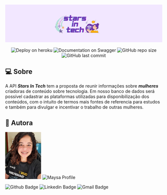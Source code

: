 <img src="assets\stars.png">

<p align="center">
  <a> 
    <href="https://stars-in-tech.herokuapp.com/"><img src="https://img.shields.io/badge/deploy-heroku.com-purple" alt="Deploy on heroku">
    <href="https://stars-in-tech.herokuapp.com/minha-rota-de-documentacao"><img src="https://img.shields.io/badge/documentation-swagger-purple" alt="Documentation on Swagger"></a>    
    <img alt="GitHub repo size" src="https://img.shields.io/github/repo-size/maysafig/stars-in-tech?color=purple">
    <img alt="GitHub last commit" src="https://img.shields.io/github/last-commit/maysafig/stars-in-tech?color=purple">
</p>

## 💻 Sobre

A API ***Stars In Tech*** tem a proposta de reunir informações sobre ***mulheres*** criadoras de conteúdo sobre tecnologia. 
Em nosso banco de dados será possível cadastrar as plataformas utilizadas para disponibilização dos conteúdos, com o intuito de termos mais fontes de referencia para estudos e também para divulgar e incentivar o trabalho de outras mulheres. 

## 🦄 Autora

<img src="assets\maysa.totvs.jpg" width=115 >
<href="https://github.com/Maysafig/Maysafig"><img src="https://img.shields.io/badge/Maysa Figueiredo-purple" alt="Maysa Profile">

![Github Badge](https://img.shields.io/badge/GitHub-100000?style=for-the-badge&logo=github&logoColor=white&link=https://github.com/Maysafig)
![Linkedin Badge](https://img.shields.io/badge/LinkedIn-0077B5?style=for-the-badge&logo=linkedin&logoColor=white&link=https://www.linkedin.com/in/maysa-figueiredo/)
![Gmail Badge](https://img.shields.io/badge/Gmail-D14836?style=for-the-badge&logo=gmail&logoColor=white&link=mailto:maysafig@gmail.com)

